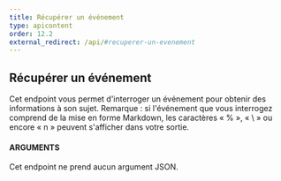 ```yaml
---
title: Récupérer un événement
type: apicontent
order: 12.2
external_redirect: /api/#recuperer-un-evenement
---
```


## Récupérer un événement
Cet endpoint vous permet d'interroger un événement pour obtenir des informations à son sujet.
Remarque : si l'événement que vous interrogez comprend de la mise en forme Markdown, les caractères « % », « \ » ou encore « n » peuvent s'afficher dans votre sortie.

#### ARGUMENTS

Cet endpoint ne prend aucun argument JSON.

